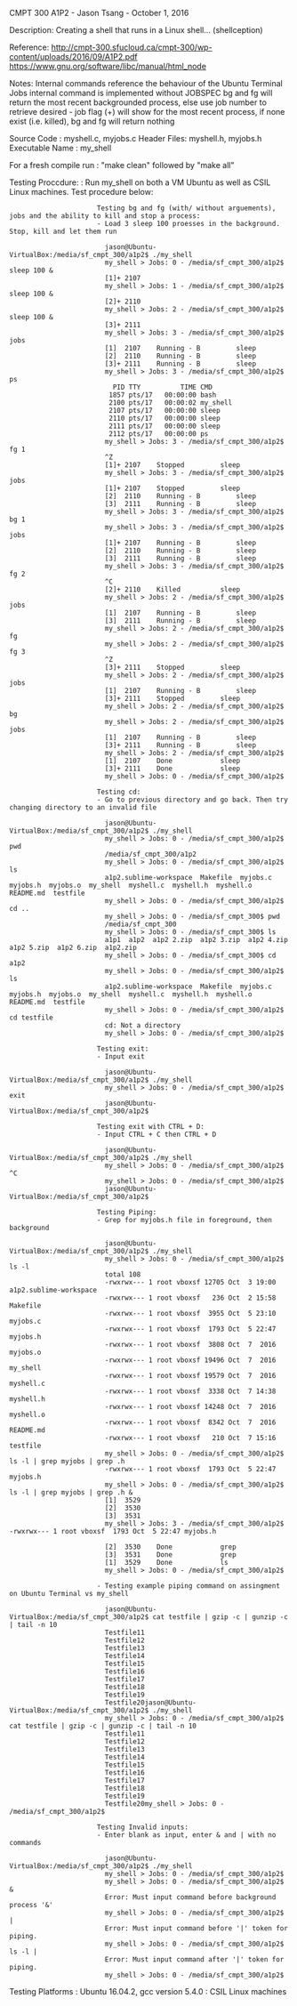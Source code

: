 
CMPT 300 A1P2 - Jason Tsang - October 1, 2016

Description:              Creating a shell that runs in a Linux shell... (shellception)

Reference:                http://cmpt-300.sfucloud.ca/cmpt-300/wp-content/uploads/2016/09/A1P2.pdf
                          https://www.gnu.org/software/libc/manual/html_node

Notes:                    Internal commands reference the behaviour of the Ubuntu Terminal
                          Jobs internal command is implemented without JOBSPEC
                          bg and fg will return the most recent backgrounded process, else use job number to retrieve desired
                          - job flag (+) will show for the most recent process, if none exist (i.e. killed), bg and fg will return nothing

Source Code :             myshell.c, myjobs.c
Header Files:             myshell.h, myjobs.h
Executable Name :         my_shell

For a fresh compile run : "make clean" followed by "make all"

Testing Proccdure:      : Run my_shell on both a VM Ubuntu as well as CSIL Linux machines. Test procedure below:

                          Testing bg and fg (with/ without arguements), jobs and the ability to kill and stop a process:
                          - Load 3 sleep 100 proesses in the background. Stop, kill and let them run

                            jason@Ubuntu-VirtualBox:/media/sf_cmpt_300/a1p2$ ./my_shell 
                            my_shell > Jobs: 0 - /media/sf_cmpt_300/a1p2$ sleep 100 &
                            [1]+ 2107
                            my_shell > Jobs: 1 - /media/sf_cmpt_300/a1p2$ sleep 100 &
                            [2]+ 2110
                            my_shell > Jobs: 2 - /media/sf_cmpt_300/a1p2$ sleep 100 &
                            [3]+ 2111
                            my_shell > Jobs: 3 - /media/sf_cmpt_300/a1p2$ jobs
                            [1]  2107    Running - B         sleep
                            [2]  2110    Running - B         sleep
                            [3]+ 2111    Running - B         sleep
                            my_shell > Jobs: 3 - /media/sf_cmpt_300/a1p2$ ps
                              PID TTY          TIME CMD
                             1857 pts/17   00:00:00 bash
                             2100 pts/17   00:00:02 my_shell
                             2107 pts/17   00:00:00 sleep
                             2110 pts/17   00:00:00 sleep
                             2111 pts/17   00:00:00 sleep
                             2112 pts/17   00:00:00 ps
                            my_shell > Jobs: 3 - /media/sf_cmpt_300/a1p2$ fg 1
                            ^Z
                            [1]+ 2107    Stopped         sleep
                            my_shell > Jobs: 3 - /media/sf_cmpt_300/a1p2$ jobs
                            [1]+ 2107    Stopped         sleep
                            [2]  2110    Running - B         sleep
                            [3]  2111    Running - B         sleep
                            my_shell > Jobs: 3 - /media/sf_cmpt_300/a1p2$ bg 1
                            my_shell > Jobs: 3 - /media/sf_cmpt_300/a1p2$ jobs
                            [1]+ 2107    Running - B         sleep
                            [2]  2110    Running - B         sleep
                            [3]  2111    Running - B         sleep
                            my_shell > Jobs: 3 - /media/sf_cmpt_300/a1p2$ fg 2
                            ^C
                            [2]+ 2110    Killed          sleep
                            my_shell > Jobs: 2 - /media/sf_cmpt_300/a1p2$ jobs
                            [1]  2107    Running - B         sleep
                            [3]  2111    Running - B         sleep
                            my_shell > Jobs: 2 - /media/sf_cmpt_300/a1p2$ fg
                            my_shell > Jobs: 2 - /media/sf_cmpt_300/a1p2$ fg 3
                            ^Z
                            [3]+ 2111    Stopped         sleep
                            my_shell > Jobs: 2 - /media/sf_cmpt_300/a1p2$ jobs
                            [1]  2107    Running - B         sleep
                            [3]+ 2111    Stopped         sleep
                            my_shell > Jobs: 2 - /media/sf_cmpt_300/a1p2$ bg
                            my_shell > Jobs: 2 - /media/sf_cmpt_300/a1p2$ jobs
                            [1]  2107    Running - B         sleep
                            [3]+ 2111    Running - B         sleep
                            my_shell > Jobs: 2 - /media/sf_cmpt_300/a1p2$ 
                            [1]  2107    Done            sleep
                            [3]+ 2111    Done            sleep
                            my_shell > Jobs: 0 - /media/sf_cmpt_300/a1p2$ 

                          Testing cd:
                          - Go to previous directory and go back. Then try changing directory to an invalid file

                            jason@Ubuntu-VirtualBox:/media/sf_cmpt_300/a1p2$ ./my_shell
                            my_shell > Jobs: 0 - /media/sf_cmpt_300/a1p2$ pwd
                            /media/sf_cmpt_300/a1p2
                            my_shell > Jobs: 0 - /media/sf_cmpt_300/a1p2$ ls
                            a1p2.sublime-workspace  Makefile  myjobs.c  myjobs.h  myjobs.o  my_shell  myshell.c  myshell.h  myshell.o  README.md  testfile
                            my_shell > Jobs: 0 - /media/sf_cmpt_300/a1p2$ cd ..
                            my_shell > Jobs: 0 - /media/sf_cmpt_300$ pwd
                            /media/sf_cmpt_300
                            my_shell > Jobs: 0 - /media/sf_cmpt_300$ ls 
                            a1p1  a1p2  a1p2 2.zip  a1p2 3.zip  a1p2 4.zip  a1p2 5.zip  a1p2 6.zip  a1p2.zip
                            my_shell > Jobs: 0 - /media/sf_cmpt_300$ cd a1p2
                            my_shell > Jobs: 0 - /media/sf_cmpt_300/a1p2$ ls
                            a1p2.sublime-workspace  Makefile  myjobs.c  myjobs.h  myjobs.o  my_shell  myshell.c  myshell.h  myshell.o  README.md  testfile
                            my_shell > Jobs: 0 - /media/sf_cmpt_300/a1p2$ cd testfile
                            cd: Not a directory
                            my_shell > Jobs: 0 - /media/sf_cmpt_300/a1p2$ 

                          Testing exit:
                          - Input exit

                            jason@Ubuntu-VirtualBox:/media/sf_cmpt_300/a1p2$ ./my_shell
                            my_shell > Jobs: 0 - /media/sf_cmpt_300/a1p2$ exit
                            jason@Ubuntu-VirtualBox:/media/sf_cmpt_300/a1p2$ 

                          Testing exit with CTRL + D:
                          - Input CTRL + C then CTRL + D

                            jason@Ubuntu-VirtualBox:/media/sf_cmpt_300/a1p2$ ./my_shell
                            my_shell > Jobs: 0 - /media/sf_cmpt_300/a1p2$ ^C
                            my_shell > Jobs: 0 - /media/sf_cmpt_300/a1p2$ 
                            jason@Ubuntu-VirtualBox:/media/sf_cmpt_300/a1p2$ 

                          Testing Piping:
                          - Grep for myjobs.h file in foreground, then background

                            jason@Ubuntu-VirtualBox:/media/sf_cmpt_300/a1p2$ ./my_shell
                            my_shell > Jobs: 0 - /media/sf_cmpt_300/a1p2$ ls -l
                            total 108
                            -rwxrwx--- 1 root vboxsf 12705 Oct  3 19:00 a1p2.sublime-workspace
                            -rwxrwx--- 1 root vboxsf   236 Oct  2 15:58 Makefile
                            -rwxrwx--- 1 root vboxsf  3955 Oct  5 23:10 myjobs.c
                            -rwxrwx--- 1 root vboxsf  1793 Oct  5 22:47 myjobs.h
                            -rwxrwx--- 1 root vboxsf  3808 Oct  7  2016 myjobs.o
                            -rwxrwx--- 1 root vboxsf 19496 Oct  7  2016 my_shell
                            -rwxrwx--- 1 root vboxsf 19579 Oct  7  2016 myshell.c
                            -rwxrwx--- 1 root vboxsf  3338 Oct  7 14:38 myshell.h
                            -rwxrwx--- 1 root vboxsf 14248 Oct  7  2016 myshell.o
                            -rwxrwx--- 1 root vboxsf  8342 Oct  7  2016 README.md
                            -rwxrwx--- 1 root vboxsf   210 Oct  7 15:16 testfile
                            my_shell > Jobs: 0 - /media/sf_cmpt_300/a1p2$ ls -l | grep myjobs | grep .h
                            -rwxrwx--- 1 root vboxsf  1793 Oct  5 22:47 myjobs.h
                            my_shell > Jobs: 0 - /media/sf_cmpt_300/a1p2$ ls -l | grep myjobs | grep .h &
                            [1]  3529
                            [2]  3530
                            [3]  3531
                            my_shell > Jobs: 3 - /media/sf_cmpt_300/a1p2$ -rwxrwx--- 1 root vboxsf  1793 Oct  5 22:47 myjobs.h

                            [2]  3530    Done            grep
                            [3]  3531    Done            grep
                            [1]  3529    Done            ls
                            my_shell > Jobs: 0 - /media/sf_cmpt_300/a1p2$ 

                          - Testing example piping command on assingment on Ubuntu Terminal vs my_shell

                            jason@Ubuntu-VirtualBox:/media/sf_cmpt_300/a1p2$ cat testfile | gzip -c | gunzip -c | tail -n 10
                            Testfile11
                            Testfile12
                            Testfile13
                            Testfile14
                            Testfile15
                            Testfile16
                            Testfile17
                            Testfile18
                            Testfile19
                            Testfile20jason@Ubuntu-VirtualBox:/media/sf_cmpt_300/a1p2$ ./my_shell 
                            my_shell > Jobs: 0 - /media/sf_cmpt_300/a1p2$ cat testfile | gzip -c | gunzip -c | tail -n 10
                            Testfile11
                            Testfile12
                            Testfile13
                            Testfile14
                            Testfile15
                            Testfile16
                            Testfile17
                            Testfile18
                            Testfile19
                            Testfile20my_shell > Jobs: 0 - /media/sf_cmpt_300/a1p2$ 

                          Testing Invalid inputs:
                          - Enter blank as input, enter & and | with no commands

                            jason@Ubuntu-VirtualBox:/media/sf_cmpt_300/a1p2$ ./my_shell 
                            my_shell > Jobs: 0 - /media/sf_cmpt_300/a1p2$ 
                            my_shell > Jobs: 0 - /media/sf_cmpt_300/a1p2$ &
                            Error: Must input command before background process '&'
                            my_shell > Jobs: 0 - /media/sf_cmpt_300/a1p2$ |
                            Error: Must input command before '|' token for piping.
                            my_shell > Jobs: 0 - /media/sf_cmpt_300/a1p2$ ls -l |
                            Error: Must input command after '|' token for piping.
                            my_shell > Jobs: 0 - /media/sf_cmpt_300/a1p2$ 

Testing Platforms       : Ubuntu 16.04.2, gcc version 5.4.0
                        : CSIL Linux machines
